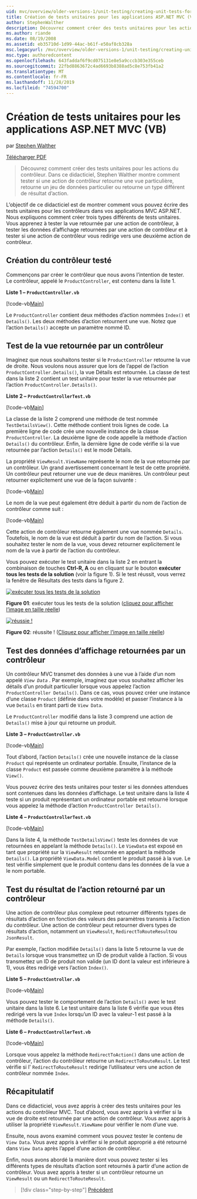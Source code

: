 ```yaml
---
uid: mvc/overview/older-versions-1/unit-testing/creating-unit-tests-for-asp-net-mvc-applications-vb
title: Création de tests unitaires pour les applications ASP.NET MVC (VB) | Microsoft Docs
author: StephenWalther
description: Découvrez comment créer des tests unitaires pour les actions du contrôleur. Dans ce didacticiel, Stephen Walther montre comment tester si une action de contrôleur retourne un parti...
ms.author: riande
ms.date: 08/19/2008
ms.assetid: eb35710d-1d99-44ac-b61f-e50af8cb328a
msc.legacyurl: /mvc/overview/older-versions-1/unit-testing/creating-unit-tests-for-asp-net-mvc-applications-vb
msc.type: authoredcontent
ms.openlocfilehash: 643faddaf6f9cd075131e8e5a9cccb303e355ceb
ms.sourcegitcommit: 22fbd8863672c4ad6693b8388ad5c8e753fb41a2
ms.translationtype: MT
ms.contentlocale: fr-FR
ms.lasthandoff: 11/28/2019
ms.locfileid: "74594700"
---
```

# <a name="creating-unit-tests-for-aspnet-mvc-applications-vb"></a>Création de tests unitaires pour les applications ASP.NET MVC (VB)

par [Stephen Walther](https://github.com/StephenWalther)

[Télécharger PDF](https://download.microsoft.com/download/8/4/8/84843d8d-1575-426c-bcb5-9d0c42e51416/ASPNET_MVC_Tutorial_07_VB.pdf)

> Découvrez comment créer des tests unitaires pour les actions du contrôleur. Dans ce didacticiel, Stephen Walther montre comment tester si une action de contrôleur retourne une vue particulière, retourne un jeu de données particulier ou retourne un type différent de résultat d’action.

L’objectif de ce didacticiel est de montrer comment vous pouvez écrire des tests unitaires pour les contrôleurs dans vos applications MVC ASP.NET. Nous expliquons comment créer trois types différents de tests unitaires. Vous apprenez à tester la vue retournée par une action de contrôleur, à tester les données d’affichage retournées par une action de contrôleur et à tester si une action de contrôleur vous redirige vers une deuxième action de contrôleur.

## <a name="creating-the-controller-under-test"></a>Création du contrôleur testé

Commençons par créer le contrôleur que nous avons l’intention de tester. Le contrôleur, appelé le `ProductController`, est contenu dans la liste 1.

**Liste 1 – `ProductController.vb`**

[!code-vb[Main](creating-unit-tests-for-asp-net-mvc-applications-vb/samples/sample1.vb)]

Le `ProductController` contient deux méthodes d’action nommées `Index()` et `Details()`. Les deux méthodes d’action retournent une vue. Notez que l’action `Details()` accepte un paramètre nommé ID.

## <a name="testing-the-view-returned-by-a-controller"></a>Test de la vue retournée par un contrôleur

Imaginez que nous souhaitons tester si le `ProductController` retourne la vue de droite. Nous voulons nous assurer que lors de l’appel de l’action `ProductController.Details()`, la vue Détails est retournée. La classe de test dans la liste 2 contient un test unitaire pour tester la vue retournée par l’action `ProductController.Details()`.

**Liste 2 – `ProductControllerTest.vb`**

[!code-vb[Main](creating-unit-tests-for-asp-net-mvc-applications-vb/samples/sample2.vb)]

La classe de la liste 2 comprend une méthode de test nommée `TestDetailsView()`. Cette méthode contient trois lignes de code. La première ligne de code crée une nouvelle instance de la classe `ProductController`. La deuxième ligne de code appelle la méthode d’action `Details()` du contrôleur. Enfin, la dernière ligne de code vérifie si la vue retournée par l’action `Details()` est le mode Détails.

La propriété `ViewResult.ViewName` représente le nom de la vue retournée par un contrôleur. Un grand avertissement concernant le test de cette propriété. Un contrôleur peut retourner une vue de deux manières. Un contrôleur peut retourner explicitement une vue de la façon suivante :

[!code-vb[Main](creating-unit-tests-for-asp-net-mvc-applications-vb/samples/sample3.vb)]

Le nom de la vue peut également être déduit à partir du nom de l’action de contrôleur comme suit :

[!code-vb[Main](creating-unit-tests-for-asp-net-mvc-applications-vb/samples/sample4.vb)]

Cette action de contrôleur retourne également une vue nommée `Details`. Toutefois, le nom de la vue est déduit à partir du nom de l’action. Si vous souhaitez tester le nom de la vue, vous devez retourner explicitement le nom de la vue à partir de l’action du contrôleur.

Vous pouvez exécuter le test unitaire dans la liste 2 en entrant la combinaison de touches **Ctrl-R, A** ou en cliquant sur le bouton **exécuter tous les tests de la solution** (voir la figure 1). Si le test réussit, vous verrez la fenêtre de Résultats des tests dans la figure 2.

[![exécuter tous les tests de la solution](creating-unit-tests-for-asp-net-mvc-applications-vb/_static/image2.png)](creating-unit-tests-for-asp-net-mvc-applications-vb/_static/image1.png)

**Figure 01**: exécuter tous les tests de la solution ([cliquez pour afficher l’image en taille réelle](creating-unit-tests-for-asp-net-mvc-applications-vb/_static/image3.png))

[![réussie !](creating-unit-tests-for-asp-net-mvc-applications-vb/_static/image5.png)](creating-unit-tests-for-asp-net-mvc-applications-vb/_static/image4.png)

**Figure 02**: réussite ! ([Cliquez pour afficher l’image en taille réelle](creating-unit-tests-for-asp-net-mvc-applications-vb/_static/image6.png))

## <a name="testing-the-view-data-returned-by-a-controller"></a>Test des données d’affichage retournées par un contrôleur

Un contrôleur MVC transmet des données à une vue à l’aide d’un nom appelé *`View Data`* . Par exemple, imaginez que vous souhaitez afficher les détails d’un produit particulier lorsque vous appelez l’action `ProductController Details()`. Dans ce cas, vous pouvez créer une instance d’une classe `Product` (définie dans votre modèle) et passer l’instance à la vue `Details` en tirant parti de `View Data`.

Le `ProductController` modifié dans la liste 3 comprend une action de `Details()` mise à jour qui retourne un produit.

**Liste 3 – `ProductController.vb`**

[!code-vb[Main](creating-unit-tests-for-asp-net-mvc-applications-vb/samples/sample5.vb)]

Tout d’abord, l’action `Details()` crée une nouvelle instance de la classe `Product` qui représente un ordinateur portable. Ensuite, l’instance de la classe `Product` est passée comme deuxième paramètre à la méthode `View()`.

Vous pouvez écrire des tests unitaires pour tester si les données attendues sont contenues dans les données d’affichage. Le test unitaire dans la liste 4 teste si un produit représentant un ordinateur portable est retourné lorsque vous appelez la méthode d’action `ProductController Details()`.

**Liste 4 – `ProductControllerTest.vb`**

[!code-vb[Main](creating-unit-tests-for-asp-net-mvc-applications-vb/samples/sample6.vb)]

Dans la liste 4, la méthode `TestDetailsView()` teste les données de vue retournées en appelant la méthode `Details()`. Le `ViewData` est exposé en tant que propriété sur la `ViewResult` retournée en appelant la méthode `Details()`. La propriété `ViewData.Model` contient le produit passé à la vue. Le test vérifie simplement que le produit contenu dans les données de la vue a le nom portable.

## <a name="testing-the-action-result-returned-by-a-controller"></a>Test du résultat de l’action retourné par un contrôleur

Une action de contrôleur plus complexe peut retourner différents types de résultats d’action en fonction des valeurs des paramètres transmis à l’action du contrôleur. Une action de contrôleur peut retourner divers types de résultats d’action, notamment un `ViewResult`, `RedirectToRouteResult`ou `JsonResult`.

Par exemple, l’action modifiée `Details()` dans la liste 5 retourne la vue de `Details` lorsque vous transmettez un ID de produit valide à l’action. Si vous transmettez un ID de produit non valide (un ID dont la valeur est inférieure à 1), vous êtes redirigé vers l’action `Index()`.

**Liste 5 – `ProductController.vb`**

[!code-vb[Main](creating-unit-tests-for-asp-net-mvc-applications-vb/samples/sample7.vb)]

Vous pouvez tester le comportement de l’action `Details()` avec le test unitaire dans la liste 6. Le test unitaire dans la liste 6 vérifie que vous êtes redirigé vers la vue `Index` lorsqu’un ID avec la valeur-1 est passé à la méthode `Details()`.

**Liste 6 – `ProductControllerTest.vb`**

[!code-vb[Main](creating-unit-tests-for-asp-net-mvc-applications-vb/samples/sample8.vb)]

Lorsque vous appelez la méthode `RedirectToAction()` dans une action de contrôleur, l’action du contrôleur retourne un `RedirectToRouteResult`. Le test vérifie si l' `RedirectToRouteResult` redirige l’utilisateur vers une action de contrôleur nommée `Index`.

## <a name="summary"></a>Récapitulatif

Dans ce didacticiel, vous avez appris à créer des tests unitaires pour les actions du contrôleur MVC. Tout d’abord, vous avez appris à vérifier si la vue de droite est retournée par une action de contrôleur. Vous avez appris à utiliser la propriété `ViewResult.ViewName` pour vérifier le nom d’une vue.

Ensuite, nous avons examiné comment vous pouvez tester le contenu de `View Data`. Vous avez appris à vérifier si le produit approprié a été retourné dans `View Data` après l’appel d’une action de contrôleur.

Enfin, nous avons abordé la manière dont vous pouvez tester si les différents types de résultats d’action sont retournés à partir d’une action de contrôleur. Vous avez appris à tester si un contrôleur retourne un `ViewResult` ou un `RedirectToRouteResult`.

> [!div class="step-by-step"]
> [Précédent](creating-unit-tests-for-asp-net-mvc-applications-cs.md)
